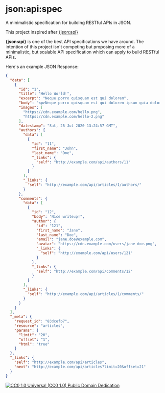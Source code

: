 # json:api:spec

A minimalistic specification for building RESTful APIs in JSON.

This project inspired after [{json:api}](https://jsonapi.org/)

**{json:api}** is one of the best API specifications we have around. The intention of this project isn't competing but proposing more of a minimalistic, but scalable API specification which can apply to build RESTful APIs.

Here's an example JSON Response:

```json
{
  "data": [
    {
      "id": "1",
      "title": "Hello World!",
      "excerpt": "Neque porro quisquam est qui dolorem",
      "body": "<p>Neque porro quisquam est qui dolorem ipsum quia dolor sit amet, consectetur, adipisci velit<p>",
      "images": [
        "https://cdn.example.com/hello.png",
        "https://cdn.example.com/hello-2.png"
      ],
      "datestamp": "Sat, 25 Jul 2020 13:24:57 GMT",
      "authors": {
        "data": [
          {
            "id": "11",
            "first_name": "John",
            "last_name": "Doe",
            "_links": {
              "self": "http://example.com/api/authors/11"
            }
          }
        ],
        "_links": {
          "self": "http://example.com/api/articles/1/authors/"
        }
      },
      "comments": {
        "data": [
          {
            "id": "12",
            "body": "Nice writeup!",
            "author": {
              "id": "121",
              "first_name": "Jane",
              "last_name": "Doe",
              "email": "jane.doe@example.com",
              "avatar": "https://cdn.example.com/users/jane-doe.png",
              "_links": {
                "self": "http://example.com/api/users/121"
              }
            },
            "_links": {
              "self": "http://example.com/api/comments/12"
            }
          }
        ],
        "_links": {
          "self": "http://example.com/api/articles/1/comments/"
        }
      }
    }
  ],
  "_meta": {
    "request_id": "83dcefb7",
    "resource": "articles",
    "params": {
      "limit": "20",
      "offset": "1",
      "html": "true"
    }
  },
  "_links": {
    "self": "http://example.com/api/articles",
    "next": "http://example.com/api/articles?limit=20&offset=21"
  }
}
```

[![CC0 1.0 Universal (CC0 1.0)
Public Domain Dedication](https://mirrors.creativecommons.org/presskit/buttons/88x31/svg/cc-zero.svg)](https://creativecommons.org/publicdomain/zero/1.0/)
